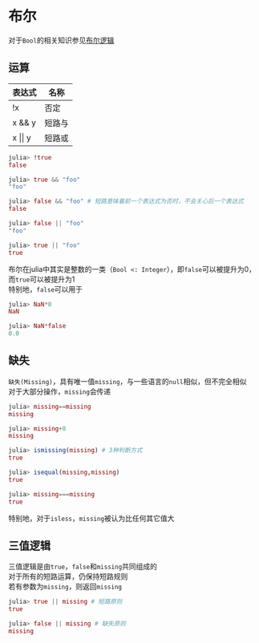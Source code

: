# 布尔
对于`Bool`的相关知识参见[布尔逻辑](../knowledge/bool_logic.md)

## 运算
| 表达式 | 名称 |
| --- | --- |
| !x | 否定 |
| x && y | 短路与 |
| x &#124;&#124; y | 短路或 |

```jl
julia> !true
false

julia> true && "foo"
"foo"

julia> false && "foo" # 短路意味着前一个表达式为否时，不会关心后一个表达式
false

julia> false || "foo"
"foo"

julia> true || "foo"
true
```

布尔在julia中其实是整数的一类（`Bool <: Integer`），即`false`可以被提升为0，而`true`可以被提升为1\
特别地，`false`可以用于
```jl
julia> NaN*0
NaN

julia> NaN*false
0.0
```

## 缺失
`缺失(Missing)`，具有唯一值`missing`，与一些语言的`null`相似，但不完全相似\
对于大部分操作，`missing`会传递
```jl
julia> missing==missing
missing

julia> missing+8
missing

julia> ismissing(missing) # 3种判断方式
true

julia> isequal(missing,missing)
true

julia> missing===missing
true
```

特别地，对于`isless`，`missing`被认为比任何其它值大

## 三值逻辑
三值逻辑是由`true`，`false`和`missing`共同组成的\
对于所有的短路运算，仍保持短路规则\
若有参数为`missing`，则返回`missing`
```jl
julia> true || missing # 短路原则
true

julia> false || missing # 缺失原则
missing
```
